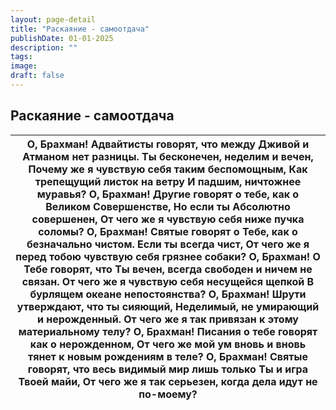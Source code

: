 ```yaml
---
layout: page-detail
title: "Раскаяние - самоотдача"
publishDate: 01-01-2025
description: ""
tags:
image:
draft: false
---
```


## Раскаяние - самоотдача
| О, Брахман! Адвайтисты говорят, что между Дживой и Атманом  нет разницы. Ты бесконечен, неделим и вечен, Почему же я чувствую себя таким беспомощным, Как трепещущий листок на ветру И падшим, ничтожнее муравья?  О, Брахман! Другие говорят о тебе, как о Великом Совершенстве, Но если ты Абсолютно совершенен, От чего же я чувствую себя ниже пучка соломы?  О, Брахман! Святые говорят о Тебе, как о безначально чистом. Если ты всегда чист, От чего же я перед тобою чувствую себя грязнее собаки?  О, Брахман! О Тебе говорят, что Ты вечен, всегда свободен и ничем  не связан. От чего же я чувствую себя несущейся щепкой В бурлящем океане непостоянства?  О, Брахман! Шрути утверждают, что ты сияющий, Неделимый, не умирающий и нерожденный. От чего же я так привязан к этому материальному телу?  О, Брахман! Писания о тебе говорят как о нерожденном, От чего же мой ум вновь и вновь тянет к новым  рождениям в теле?  О, Брахман! Святые говорят, что весь видимый мир лишь только  Ты и игра Твоей майи, От чего же я так серьезен, когда дела идут не по-моему? |
| --------------------------------------------------------------------------------------------------------------------------------------------------------------------------------------------------------------------------------------------------------------------------------------------------------------------------------------------------------------------------------------------------------------------------------------------------------------------------------------------------------------------------------------------------------------------------------------------------------------------------------------------------------------------------------------------------------------------------------------------------------------------------------------------------------------------------------------------------------------------------------------------------------------------------------------------------------------------------------------------------------------------------------------------------------------------------------------- |
  
  
